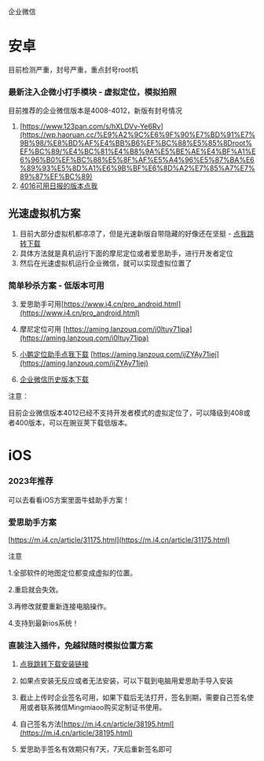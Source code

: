 企业微信

# 安卓

目前检测严重，封号严重，重点封号root机

### 最新注入企微小打手模块 - 虚拟定位，模拟拍照

目前推荐的企业微信版本是4008-4012，新版有封号情况

1. [https://www.123pan.com/s/hXLDVv-Ye6Rv](https://wp.haoruan.cc/%E9%A2%9C%E6%9F%90%E7%BD%91%E7%9B%98/%E8%BD%AF%E4%BB%B6%EF%BC%88%E5%85%8Droot%EF%BC%89/%E4%BC%81%E4%B8%9A%E5%BE%AE%E4%BF%A1%E6%96%B0%EF%BC%88%E5%8F%AF%E5%A4%96%E5%87%BA%E6%89%93%E5%8D%A1%E6%9B%BF%E6%8D%A2%E7%85%A7%E7%89%87%EF%BC%89)
2. [4016可用日报的版本点我](https://www.123pan.com/s/BXT9-bGgmH.html)



## 光速虚拟机方案

1. 目前大部分虚拟机都凉凉了，但是光速新版自带隐藏的好像还在坚挺 - [点我跳转下载](https://www.123pan.com/s/hXLDVv-v8yRv.html)
2. 具体方法就是真机运行下面的摩尼定位或者爱思助手，进行开发者定位
3. 然后在光速虚拟机运行企业微信，就可以实现虚拟位置了

### 简单秒杀方案 - 低版本可用

3. 爱思助手可用[https://www.i4.cn/pro_android.html](https://www.i4.cn/pro_android.html)

4. 摩尼定位可用 [https://aming.lanzouq.com/i0ltuy71ipa](https://aming.lanzouq.com/i0ltuy71ipa)

5. [小鹏定位助手点我下载](https://aming.lanzouq.com/ijZYAy71iej) [https://aming.lanzouq.com/ijZYAy71iej](https://aming.lanzouq.com/ijZYAy71iej)

6. [企业微信历史版本下载](https://www.wandoujia.com/apps/6860656/history?spm=aligames_platform_ug.wdj_seo.0.0.252f5ec8PwWgRI)

注意：

  目前企业微信版本4012已经不支持开发者模式的虚拟定位了，可以降级到408或者400版本，可以在豌豆荚下载低版本。

# iOS

### 2023年推荐

可以去看看iOS方案里面牛蛙助手方案！

### 爱思助手方案

[https://m.i4.cn/article/31175.html](https://m.i4.cn/article/31175.html)

注意

1.全部软件的地图定位都变成虚拟的位置。

2.重启就会失效。

3.再修改就要重新连接电脑操作。

4.支持到最新ios系统！

### 直装注入插件，免越狱随时模拟位置方案

1. [点我跳转下载安装链接](https://wp.haoruan.cc/123pan/IPA%E6%96%87%E4%BB%B6%E5%90%88%E9%9B%86/%E4%BC%81%E4%B8%9A%E5%BE%AE%E4%BF%A1)

2. 如果点安装无反应或者无法安装，可以下载到电脑用爱思助手导入安装

3. 截止上传时企业签名可用，如果下载后无法打开，签名到期，需要自己签名使用或者联系微信Mingmiaoo购买定制证书使用。

4. 自己签名方法[https://m.i4.cn/article/38195.html](https://m.i4.cn/article/38195.html)

5. 爱思助手签名有效期只有7天，7天后重新签名即可
